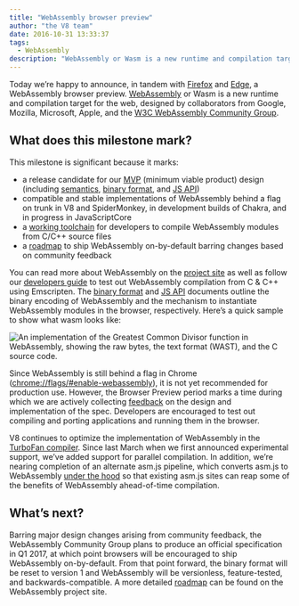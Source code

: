 ```yaml
---
title: "WebAssembly browser preview"
author: "the V8 team"
date: 2016-10-31 13:33:37
tags:
  - WebAssembly
description: "WebAssembly or Wasm is a new runtime and compilation target for the web, now available behind a flag in Chrome Canary!"
---
```

Today we’re happy to announce, in tandem with [Firefox](https://hacks.mozilla.org/2016/10/webassembly-browser-preview) and [Edge](https://blogs.windows.com/msedgedev/2016/10/31/webassembly-browser-preview/), a WebAssembly browser preview. [WebAssembly](http://webassembly.org/) or Wasm is a new runtime and compilation target for the web, designed by collaborators from Google, Mozilla, Microsoft, Apple, and the [W3C WebAssembly Community Group](https://www.w3.org/community/webassembly/).

<!--truncate-->
## What does this milestone mark?

This milestone is significant because it marks:

- a release candidate for our [MVP](http://webassembly.org/docs/mvp/) (minimum viable product) design (including [semantics](http://webassembly.org/docs/semantics/), [binary format](http://webassembly.org/docs/binary-encoding/), and [JS API](http://webassembly.org/docs/js/))
- compatible and stable implementations of WebAssembly behind a flag on trunk in V8 and SpiderMonkey, in development builds of Chakra, and in progress in JavaScriptCore
- a [working toolchain](http://webassembly.org/getting-started/developers-guide/) for developers to compile WebAssembly modules from C/C++ source files
- a [roadmap](http://webassembly.org/roadmap/) to ship WebAssembly on-by-default barring changes based on community feedback

You can read more about WebAssembly on the [project site](http://webassembly.org/) as well as follow our [developers guide](http://webassembly.org/getting-started/developers-guide/) to test out WebAssembly compilation from C & C++ using Emscripten. The [binary format](http://webassembly.org/docs/binary-encoding/) and [JS API](http://webassembly.org/docs/js/) documents outline the binary encoding of WebAssembly and the mechanism to instantiate WebAssembly modules in the browser, respectively. Here’s a quick sample to show what wasm looks like:

![An implementation of the Greatest Common Divisor function in WebAssembly, showing the raw bytes, the text format (WAST), and the C source code.](/_img/webassembly-browser-preview/gcd.svg)

Since WebAssembly is still behind a flag in Chrome ([chrome://flags/#enable-webassembly](chrome://flags/#enable-webassembly)), it is not yet recommended for production use. However, the Browser Preview period marks a time during which we are actively collecting [feedback](http://webassembly.org/community/feedback/) on the design and implementation of the spec. Developers are encouraged to test out compiling and porting applications and running them in the browser.

V8 continues to optimize the implementation of WebAssembly in the [TurboFan compiler](/blog/turbofan-jit). Since last March when we first announced experimental support, we’ve added support for parallel compilation. In addition, we’re nearing completion of an alternate asm.js pipeline, which converts asm.js to WebAssembly [under the hood](https://www.chromestatus.com/feature/5053365658583040) so that existing asm.js sites can reap some of the benefits of WebAssembly ahead-of-time compilation.

## What’s next?

Barring major design changes arising from community feedback, the WebAssembly Community Group plans to produce an official specification in Q1 2017, at which point browsers will be encouraged to ship WebAssembly on-by-default. From that point forward, the binary format will be reset to version 1 and WebAssembly will be versionless, feature-tested, and backwards-compatible. A more detailed [roadmap](http://webassembly.org/roadmap/) can be found on the WebAssembly project site.
